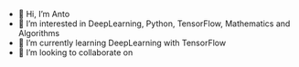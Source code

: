 - 👋 Hi, I’m Anto
- 👀 I’m interested in DeepLearning, Python, TensorFlow, Mathematics and Algorithms
- 🌱 I’m currently learning DeepLearning with TensorFlow
- 💞️ I’m looking to collaborate on 


<!---
Dev-Anto/Dev-Anto is a ✨ special ✨ repository because its `README.md` (this file) appears on your GitHub profile.
You can click the Preview link to take a look at your changes.
--->
